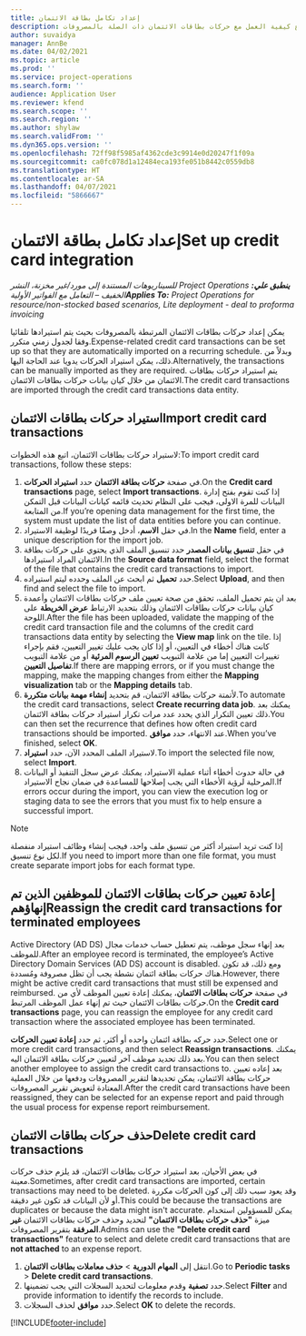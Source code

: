 ```yaml
---
title: إعداد تكامل بطاقة الائتمان
description: يشرح هذا الموضوع كيفية العمل مع حركات بطاقات الائتمان ذات الصلة بالمصروفات.
author: suvaidya
manager: AnnBe
ms.date: 04/02/2021
ms.topic: article
ms.prod: ''
ms.service: project-operations
ms.search.form: ''
audience: Application User
ms.reviewer: kfend
ms.search.scope: ''
ms.search.region: ''
ms.author: shylaw
ms.search.validFrom: ''
ms.dyn365.ops.version: ''
ms.openlocfilehash: 72ff98f5985af4362cde3c9914e0d20247f1f09a
ms.sourcegitcommit: ca0fc078d1a12484eca193fe051b8442c0559db8
ms.translationtype: HT
ms.contentlocale: ar-SA
ms.lasthandoff: 04/07/2021
ms.locfileid: "5866667"
---
```

# <a name="set-up-credit-card-integration"></a><span data-ttu-id="0d506-103">إعداد تكامل بطاقة الائتمان</span><span class="sxs-lookup"><span data-stu-id="0d506-103">Set up credit card integration</span></span>

<span data-ttu-id="0d506-104">_**ينطبق علي:** ‏‫Project Operations للسيناريوهات المستندة إلى مورد/غير مخزنة‬، ‏‫النشر الخفيف – التعامل مع الفواتير الأولية‬_</span><span class="sxs-lookup"><span data-stu-id="0d506-104">_**Applies To:** Project Operations for resource/non-stocked based scenarios, Lite deployment - deal to proforma invoicing_</span></span>

<span data-ttu-id="0d506-105">يمكن إعداد حركات بطاقات الائتمان المرتبطة بالمصروفات بحيث يتم استيرادها تلقائيا وفقا لجدول زمني متكرر.</span><span class="sxs-lookup"><span data-stu-id="0d506-105">Expense-related credit card transactions can be set up so that they are automatically imported on a recurring schedule.</span></span> <span data-ttu-id="0d506-106">وبدلاً من ذلك، يمكن استيراد الحركات يدويا عند الحاجة اليها.</span><span class="sxs-lookup"><span data-stu-id="0d506-106">Alternatively, the transactions can be manually imported as they are required.</span></span> <span data-ttu-id="0d506-107">يتم استيراد حركات بطاقات الائتمان من خلال كيان بيانات حركات بطاقات الائتمان.</span><span class="sxs-lookup"><span data-stu-id="0d506-107">The credit card transactions are imported through the credit card transactions data entity.</span></span>

## <a name="import-credit-card-transactions"></a><span data-ttu-id="0d506-108">استيراد حركات بطاقات الائتمان</span><span class="sxs-lookup"><span data-stu-id="0d506-108">Import credit card transactions</span></span>

<span data-ttu-id="0d506-109">لاستيراد حركات بطاقات الائتمان، اتبع هذه الخطوات:</span><span class="sxs-lookup"><span data-stu-id="0d506-109">To import credit card transactions, follow these steps:</span></span>

1. <span data-ttu-id="0d506-110">في صفحة **حركات بطاقة الائتمان** حدد **استيراد الحركات**.</span><span class="sxs-lookup"><span data-stu-id="0d506-110">On the **Credit card transactions** page, select **Import transactions**.</span></span> <span data-ttu-id="0d506-111">إذا كنت تقوم بفتح إدارة البيانات للمرة الاولى، فيجب على النظام تحديث قائمه كيانات البيانات قبل التمكن من المتابعة.</span><span class="sxs-lookup"><span data-stu-id="0d506-111">If you’re opening data management for the first time, the system must update the list of data entities before you can continue.</span></span>
2. <span data-ttu-id="0d506-112">في حقل **الاسم**، أدخل وصفًا فريدًا لوظيفة الاستيراد.</span><span class="sxs-lookup"><span data-stu-id="0d506-112">In the **Name** field, enter a unique description for the import job.</span></span>
3. <span data-ttu-id="0d506-113">في حقل **تنسيق بيانات المصدر** حدد تنسيق الملف الذي يحتوي على حركات بطاقة الائتمان المراد استيرادها.</span><span class="sxs-lookup"><span data-stu-id="0d506-113">In the **Source data format** field, select the format of the file that contains the credit card transactions to import.</span></span>
4. <span data-ttu-id="0d506-114">حدد **تحميل** ثم ابحث عن الملف وحدده ليتم استيراده.</span><span class="sxs-lookup"><span data-stu-id="0d506-114">Select **Upload**, and then find and select the file to import.</span></span>
5. <span data-ttu-id="0d506-115">بعد ان يتم تحميل الملف، تحقق من صحة تعيين ملف حركات بطاقات الائتمان وأعمدة كيان بيانات حركات بطاقات الائتمان وذلك بتحديد الارتباط **عرض الخريطة** على اللوحة.</span><span class="sxs-lookup"><span data-stu-id="0d506-115">After the file has been uploaded, validate the mapping of the credit card transaction file and the columns of the credit card transactions data entity by selecting the **View map** link on the tile.</span></span> <span data-ttu-id="0d506-116">إذا كانت هناك أخطاء في التعيين، أو إذا كان يجب عليك تغيير التعيين، فقم بإجراء تغييرات التعيين إما من علامة التبويب **تعيين الرسوم المرئية** أو من علامة التبويب **تفاصيل التعيين**.</span><span class="sxs-lookup"><span data-stu-id="0d506-116">If there are mapping errors, or if you must change the mapping, make the mapping changes from either the **Mapping visualization** tab or the **Mapping details** tab.</span></span>
6. <span data-ttu-id="0d506-117">لأتمتة حركات بطاقة الائتمان، قم بتحديد **إنشاء مهمة بيانات متكررة**.</span><span class="sxs-lookup"><span data-stu-id="0d506-117">To automate the credit card transactions, select **Create recurring data job**.</span></span> <span data-ttu-id="0d506-118">يمكنك بعد ذلك تعيين التكرار الذي يحدد عدد مرات تكرار استيراد حركات بطاقة الائتمان.</span><span class="sxs-lookup"><span data-stu-id="0d506-118">You can then set the recurrence that defines how often credit card transactions should be imported.</span></span> <span data-ttu-id="0d506-119">عند الانتهاء، حدد **موافق**.</span><span class="sxs-lookup"><span data-stu-id="0d506-119">When you’ve finished, select **OK**.</span></span>
7. <span data-ttu-id="0d506-120">لاستيراد الملف المحدد الآن، حدد **استيراد**.</span><span class="sxs-lookup"><span data-stu-id="0d506-120">To import the selected file now, select **Import**.</span></span>
8. <span data-ttu-id="0d506-121">في حالة حدوث أخطاء أثناء عملية الاستيراد، يمكنك عرض سجل التنفيذ أو البيانات المرحلية لرؤية الأخطاء التي يجب إصلاحها للمساعدة في ضمان نجاح الاستيراد.</span><span class="sxs-lookup"><span data-stu-id="0d506-121">If errors occur during the import, you can view the execution log or staging data to see the errors that you must fix to help ensure a successful import.</span></span>

> [!NOTE]
> <span data-ttu-id="0d506-122">إذا كنت تريد استيراد أكثر من تنسيق ملف واحد، فيجب إنشاء وظائف استيراد منفصلة لكل نوع تنسيق.</span><span class="sxs-lookup"><span data-stu-id="0d506-122">If you need to import more than one file format, you must create separate import jobs for each format type.</span></span>

## <a name="reassign-the-credit-card-transactions-for-terminated-employees"></a><span data-ttu-id="0d506-123">إعادة تعيين حركات بطاقات الائتمان للموظفين الذين تم إنهاؤهم</span><span class="sxs-lookup"><span data-stu-id="0d506-123">Reassign the credit card transactions for terminated employees</span></span>

<span data-ttu-id="0d506-124">بعد إنهاء سجل موظف، يتم تعطيل حساب ‏‫خدمات مجال Active Directory (AD DS)‬ للموظف.</span><span class="sxs-lookup"><span data-stu-id="0d506-124">After an employee record is terminated, the employee’s Active Directory Domain Services (AD DS) account is disabled.</span></span> <span data-ttu-id="0d506-125">ومع ذلك، قد تكون هناك حركات بطاقة ائتمان نشطة يجب أن تظل مصروفة ومُسددة.</span><span class="sxs-lookup"><span data-stu-id="0d506-125">However, there might be active credit card transactions that must still be expensed and reimbursed.</span></span> <span data-ttu-id="0d506-126">في صفحة **حركات بطاقات الائتمان**، يمكنك إعادة تعيين الموظف لأي من حركات بطاقات الائتمان حيث تم إنهاء عمل الموظف المرتبط.</span><span class="sxs-lookup"><span data-stu-id="0d506-126">On the **Credit card transactions** page, you can reassign the employee for any credit card transaction where the associated employee has been terminated.</span></span>

<span data-ttu-id="0d506-127">حدد حركه بطاقة ائتمان واحده أو أكثر، ثم حدد **إعادة تعيين الحركات**.</span><span class="sxs-lookup"><span data-stu-id="0d506-127">Select one or more credit card transactions, and then select **Reassign transactions**.</span></span> <span data-ttu-id="0d506-128">يمكنك بعد ذلك تحديد موظف آخر لتعيين حركات بطاقة الائتمان اليه.</span><span class="sxs-lookup"><span data-stu-id="0d506-128">You can then select another employee to assign the credit card transactions to.</span></span> <span data-ttu-id="0d506-129">بعد إعاده تعيين حركات بطاقة الائتمان، يمكن تحديدها لتقرير المصروفات ودفعها من خلال العملية المعتادة لتعويض تقرير المصروفات.</span><span class="sxs-lookup"><span data-stu-id="0d506-129">After the credit card transactions have been reassigned, they can be selected for an expense report and paid through the usual process for expense report reimbursement.</span></span>

## <a name="delete-credit-card-transactions"></a><span data-ttu-id="0d506-130">حذف حركات بطاقات الائتمان</span><span class="sxs-lookup"><span data-stu-id="0d506-130">Delete credit card transactions</span></span> 

<span data-ttu-id="0d506-131">في بعض الأحيان، بعد استيراد حركات بطاقات الائتمان، قد يلزم حذف حركات معينة.</span><span class="sxs-lookup"><span data-stu-id="0d506-131">Sometimes, after credit card transactions are imported, certain transactions may need to be deleted.</span></span> <span data-ttu-id="0d506-132">وقد يعود سبب ذلك إلى كون الحركات مكررة أو لأن البيانات قد تكون غير دقيقة.</span><span class="sxs-lookup"><span data-stu-id="0d506-132">This could be because the transactions are duplicates or because the data might isn't accurate.</span></span> <span data-ttu-id="0d506-133">يمكن للمسؤولين استخدام ميزة **"حذف حركات بطاقات الائتمان"** لتحديد وحذف حركات بطاقات الائتمان **غير المرفقة** بتقرير المصروفات.</span><span class="sxs-lookup"><span data-stu-id="0d506-133">Admins can use the **"Delete credit card transactions"** feature to select and delete credit card transactions that are **not attached** to an expense report.</span></span> 

1. <span data-ttu-id="0d506-134">انتقل إلى **المهام الدورية** > **حذف معاملات بطاقات الائتمان**.</span><span class="sxs-lookup"><span data-stu-id="0d506-134">Go to **Periodic tasks** > **Delete credit card transactions**.</span></span>
2. <span data-ttu-id="0d506-135">حدد **تصفية** وقدم معلومات لتحديد السجلات التي يجب تضمينها.</span><span class="sxs-lookup"><span data-stu-id="0d506-135">Select **Filter** and provide information to identify the records to include.</span></span>
3. <span data-ttu-id="0d506-136">حدد **موافق** لحذف السجلات.</span><span class="sxs-lookup"><span data-stu-id="0d506-136">Select **OK** to delete the records.</span></span> 

[!INCLUDE[footer-include](../includes/footer-banner.md)]
